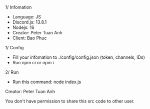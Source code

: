 1/ Infomation
- Language: JS
- Discord.js: 13.8.1
- Nodejs: 16
- Creator: Peter Tuan Anh
- Client: Bao Phuc


1/ Config
- Fill your infomation to ./config/config.json (token, channels, IDs)
- Run npm ci or npm i

2/ Run

- Run this command: node index.js


Creator: Peter Tuan Anh

You don't have permission to share this src code to other user.